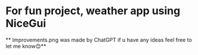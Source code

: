 # For fun project, weather app using NiceGui
** Improvements.png was made by ChatGPT if u have any ideas feel free to let me know😊**